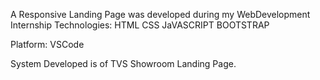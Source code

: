 A Responsive Landing Page was developed during my WebDevelopment Internship 
Technologies:
HTML
CSS
JaVASCRIPT
BOOTSTRAP

Platform:
VSCode

System Developed is of TVS Showroom Landing Page.
